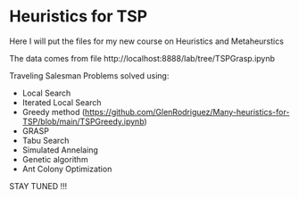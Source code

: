 # Heuristics for TSP
Here I will put the files for my new course on Heuristics and Metaheurstics

The data comes from file http://localhost:8888/lab/tree/TSPGrasp.ipynb

Traveling Salesman Problems solved using:

- Local Search
- Iterated Local Search
- Greedy method (https://github.com/GlenRodriguez/Many-heuristics-for-TSP/blob/main/TSPGreedy.ipynb)
- GRASP
- Tabu Search
- Simulated Annelaing
- Genetic algorithm
- Ant Colony Optimization

STAY TUNED !!!

